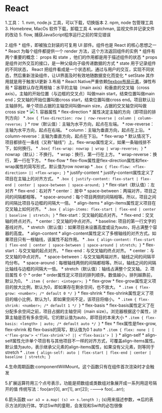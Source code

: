 
# React
1.工具：
    1. nvm, node.js 工具，可以下载，切换版本
    2. npm, node 包管理工具
    3. Homebrew, MacOs 软件下载，卸载工具
    4. watchman, 监视文件并记录文件的改动
    5. flow, 捕获JavaScript程序运行之前的常见错误

2.组件
    * 组件，即被独立封装的可复用 UI 部件。组件也是 React 的核心思想之一
    * React 为每个组件都提供一个 render 方法，这个方法返回组件的实例
    * 组件有两个重要的概念： props 和 state ，他们的作用都是用于描述组件的状态
      * props 是组件对外交互的接口，是一种父级向子级传递数据的方式
      * state 用于记录组件的不同状态， React 把组件看成是一个状态机，通过与用户的交互，实现不同状态，然后重新渲染组件，让UI界面及时有效地随数据变化而变化
      * setState 其作用就是用于触发UI更新
3.布局 
    * React Native严重依赖[flexbox布局元素](http://www.ruanyifeng.com/blog/2015/07/flex-grammar.html)，弹性布局
    * 容器默认存在两根轴：水平的主轴（main axis）和垂直的交叉轴（cross axis）。主轴的开始位置（与边框的交叉点）叫做main start，结束位置叫做main end；交叉轴的开始位置叫做cross start，结束位置叫做cross end。项目默认沿主轴排列。单个项目占据的主轴空间叫做main size，占据的交叉轴空间叫做cross size
      * ![](http://www.ruanyifeng.com/blogimg/asset/2015/bg2015071004.png)
     1. 容器属性
       * flex-direction
         * 属性决定主轴的方向（即项目的排列方向） 
            *```.box {
            flex-direction: row | row-reverse | column | column-reverse;
            }```
           *  row（默认值）：主轴为水平方向，起点在左端。
           *  row-reverse：主轴为水平方向，起点在右端。
           *  column：主轴为垂直方向，起点在上沿。
           *  column-reverse：主轴为垂直方向，起点在下沿。
       * flex-wrap
         * 默认情况下，项目都排在一条线（又称"轴线"）上。flex-wrap属性定义，如果一条轴线排不下，如何换行。
           * ```.box{
          flex-wrap: nowrap | wrap | wrap-reverse;
          }```
          * nowrap（默认）：不换行。
          * wrap：换行，第一行在上方。
          * wrap-reverse：换行，第一行在下方。
       * flex-flow
         * flex-flow属性是flex-direction属性和flex-wrap属性的简写形式，默认值为row nowrap
           * ```.box {
          flex-flow: <flex-direction> || <flex-wrap>;
          }```
       * justify-content
         * justify-content属性定义了项目在主轴上的对齐方式。
           * ```.box {
            justify-content: flex-start | flex-end | center | space-between | space-around;
      }```
          * flex-start（默认值）：左对齐
          * flex-end：右对齐
          * center： 居中
          * space-between：两端对齐，项目之间的间隔都相等。
          * space-around：每个项目两侧的间隔相等。所以，项目之间的间隔比项目与边框的间隔大一倍。
       * align-items
         * align-items属性定义项目在交叉轴上如何对齐。
           * ```.box {
            align-items: flex-start | flex-end | center | baseline | stretch;
          }```
          * flex-start：交叉轴的起点对齐。
          * flex-end：交叉轴的终点对齐。
          * center：交叉轴的中点对齐。
          * baseline: 项目的第一行文字的基线对齐。
          * stretch（默认值）：如果项目未设置高度或设为auto，将占满整个容器的高度。
       * align-content
         * align-content属性定义了多根轴线的对齐方式。如果项目只有一根轴线，该属性不起作用。
           * ```.box {
            align-content: flex-start | flex-end | center | space-between | space-around | stretch;
          }```
           * flex-start：与交叉轴的起点对齐。
           * flex-end：与交叉轴的终点对齐。
           * center：与交叉轴的中点对齐。
           * space-between：与交叉轴两端对齐，轴线之间的间隔平均分布。
           * space-around：每根轴线两侧的间隔都相等。所以，轴线之间的间隔比轴线与边框的间隔大一倍。
           * stretch（默认值）：轴线占满整个交叉轴。
    2. 项目属性 6 个
      * order
        * order属性定义项目的排列顺序。数值越小，排列越靠前，默认为0。
        * ```.item {
          order: <integer>;
        }```
      * flex-grow
        * flex-grow属性定义项目的放大比例，默认为0，即如果存在剩余空间，也不放大。
        * ```.item {
          flex-grow: <number>; /* default 0 */
        }```
      * flex-shrink
        * flex-shrink属性定义了项目的缩小比例，默认为1，即如果空间不足，该项目将缩小。
        * ```.item {
          flex-shrink: <number>; /* default 1 */
        }```
      * flex-basis
        * flex-basis属性定义了在分配多余空间之前，项目占据的主轴空间（main size）。浏览器根据这个属性，计算主轴是否有多余空间。它的默认值为auto，即项目的本来大小
        * ```.item {
          flex-basis: <length> | auto; /* default auto */
        }```
      * flex
        * flex属性是flex-grow, flex-shrink 和 flex-basis的简写，默认值为0 1 auto
        * ```.item {
          flex: none | [ <'flex-grow'> <'flex-shrink'>? || <'flex-basis'> ]
        }```
      * align-self
        * align-self属性允许单个项目有与其他项目不一样的对齐方式，可覆盖align-items属性。默认值为auto，表示继承父元素的align-items属性，如果没有父元素，则等同于stretch
        * ```.item {
          align-self: auto | flex-start | flex-end | center | baseline | stretch;
        }```
        
  4.生命周期函数:componentWillMount。这个函数只有在组件首次渲染时才会触发
  
  5.扩展运算符用三个点号表示，功能是把数组或类数组对象展开成一系列用逗号隔开的值 传统写法：foo(arr[0], arr[1], arr[2]); ----> foo(...arr);

  6.箭头函数 ```var a3 = a.map( (s) => s.length );```  (s)用来描述参数，=>后的表示方法的执行体。学过Swift的童鞋，会发现和Swift的必包很像

      

   
